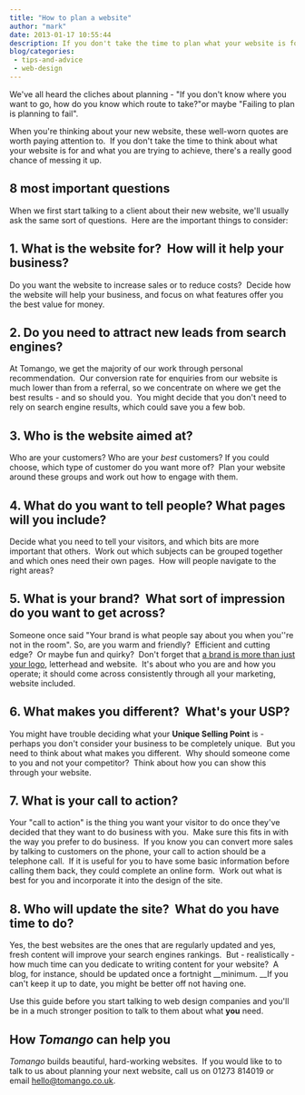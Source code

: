 ```yaml
---
title: "How to plan a website"
author: "mark"
date: 2013-01-17 10:55:44
description: If you don't take the time to plan what your website is for and what you are trying to achieve, there's an excellent chance of messing it up.
blog/categories: 
 - tips-and-advice
 - web-design
---
```


We've all heard the cliches about planning - "If you don't know where you want to go, how do you know which route to take?"or maybe "Failing to plan is planning to fail".

When you're thinking about your new website, these well-worn quotes are worth paying attention to.  If you don't take the time to think about what your website is for and what you are trying to achieve, there's a really good chance of messing it up.<!--more-->

## 8 most important questions

When we first start talking to a client about their new website, we'll usually ask the same sort of questions.  Here are the important things to consider:

## 1. What is the website for?  How will it help your business?

Do you want the website to increase sales or to reduce costs?  Decide how the website will help your business, and focus on what features offer you the best value for money.

## 2. Do you need to attract new leads from search engines?

At Tomango, we get the majority of our work through personal recommendation.  Our conversion rate for enquiries from our website is much lower than from a referral, so we concentrate on where we get the best results - and so should you.  You might decide that you don't need to rely on search engine results, which could save you a few bob.

## 3. Who is the website aimed at?

Who are your customers? Who are your *best* customers? If you could choose, which type of customer do you want more of?  Plan your website around these groups and work out how to engage with them.

## 4. What do you want to tell people? What pages will you include?

Decide what you need to tell your visitors, and which bits are more important that others.  Work out which subjects can be grouped together and which ones need their own pages.  How will people navigate to the right areas?

## 5. What is your brand?  What sort of impression do you want to get across?

Someone once said "Your brand is what people say about you when you''re not in the room". So, are you warm and friendly?  Efficient and cutting edge?  Or maybe fun and quirky?  Don't forget that [a brand is more than just your logo](http://www.tomango.co.uk/creates/brand/), letterhead and website.  It's about who you are and how you operate; it should come across consistently through all your marketing, website included.

## 6. What makes you different?  What's your USP?

You might have trouble deciding what your __Unique Selling Point__ is - perhaps you don't consider your business to be completely unique.  But you need to think about what makes you different.  Why should someone come to you and not your competitor?  Think about how you can show this through your website.

## 7. What is your call to action?

Your "call to action" is the thing you want your visitor to do once they've decided that they want to do business with you.  Make sure this fits in with the way you prefer to do business.  If you know you can convert more sales by talking to customers on the phone, your call to action should be a telephone call.  If it is useful for you to have some basic information before calling them back, they could complete an online form.  Work out what is best for you and incorporate it into the design of the site.

## 8. Who will update the site?  What do you have time to do?

Yes, the best websites are the ones that are regularly updated and yes, fresh content will improve your search engines rankings.  But - realistically - how much time can you dedicate to writing content for your website?  A blog, for instance, should be updated once a fortnight __minimum. __If you can't keep it up to date, you might be better off not having one.

Use this guide before you start talking to web design companies and you'll be in a much stronger position to talk to them about what __you__ need.

## How *Tomango* can help you

*Tomango* builds beautiful, hard-working websites.  If you would like to to talk to us about planning your next website, call us on 01273 814019 or email [hello@tomango.co.uk](mailto:hello@tomango.co.uk).


